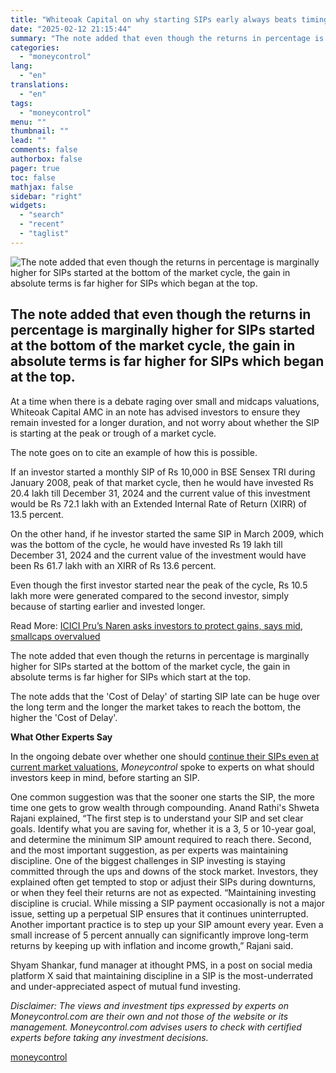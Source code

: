 ```yaml
---
title: "Whiteoak Capital on why starting SIPs early always beats timing the market"
date: "2025-02-12 21:15:44"
summary: "The note added that even though the returns in percentage is marginally higher for SIPs started at the bottom of the market cycle, the gain in absolute terms is far higher for SIPs which began at the top. At a time when there is a debate raging over small and..."
categories:
  - "moneycontrol"
lang:
  - "en"
translations:
  - "en"
tags:
  - "moneycontrol"
menu: ""
thumbnail: ""
lead: ""
comments: false
authorbox: false
pager: true
toc: false
mathjax: false
sidebar: "right"
widgets:
  - "search"
  - "recent"
  - "taglist"
---
```


![The note added that even though the returns in percentage is marginally higher for SIPs started at the bottom of the market cycle, the gain in absolute terms is far higher for SIPs which began at the top.](//stat1.moneycontrol.com/mcnews//images/grey_bg.gif "The note added that even though the returns in percentage is marginally higher for SIPs started at the bottom of the market cycle, the gain in absolute terms is far higher for SIPs which began at the top.")

The note added that even though the returns in percentage is marginally higher for SIPs started at the bottom of the market cycle, the gain in absolute terms is far higher for SIPs which began at the top.
------------------------------------------------------------------------------------------------------------------------------------------------------------------------------------------------------------

 

At a time when there is a debate raging over small and midcaps valuations, Whiteoak Capital AMC in an note has advised investors to ensure they remain invested for a longer duration, and not worry about whether the SIP is starting at the peak or trough of a market cycle.

The note goes on to cite an example of how this is possible.

If an investor started a monthly SIP of Rs 10,000 in BSE Sensex TRI during January 2008, peak of that market cycle, then he would have invested Rs 20.4 lakh till December 31, 2024 and the current value of this investment would be Rs 72.1 lakh with an Extended Internal Rate of Return (XIRR) of 13.5 percent.

On the other hand, if he investor started the same SIP in March 2009, which was the bottom of the cycle, he would have invested Rs 19 lakh till December 31, 2024 and the current value of the investment would have been Rs 61.7 lakh with an XIRR of Rs 13.6 percent.

Even though the first investor started near the peak of the cycle, Rs 10.5 lakh more were generated compared to the second investor, simply because of starting earlier and invested longer.

Read More: [ICICI Pru’s Naren asks investors to protect gains, says mid, smallcaps overvalued](https://www.moneycontrol.com/news/business/markets/icici-pru-s-s-naren-clarifies-warning-on-overvalued-midcap-smallcap-stocks-asks-investors-to-protect-gains-12938242.html)

The note added that even though the returns in percentage is marginally higher for SIPs started at the bottom of the market cycle, the gain in absolute terms is far higher for SIPs which start at the top.

The note adds that the 'Cost of Delay' of starting SIP late can be huge over the long term and the longer the market takes to reach the bottom, the higher the 'Cost of Delay'.

**What Other Experts Say**

In the ongoing debate over whether one should [continue their SIPs even at current market valuations](https://www.moneycontrol.com/news/business/personal-finance/investing-in-mutual-funds-through-an-sip-here-are-some-key-do-s-and-don-ts-12936572.html), *Moneycontrol* spoke to experts on what should investors keep in mind, before starting an SIP.

One common suggestion was that the sooner one starts the SIP, the more time one gets to grow wealth through compounding. Anand Rathi's Shweta Rajani explained, “The first step is to understand your SIP and set clear goals. Identify what you are saving for, whether it is a 3, 5 or 10-year goal, and determine the minimum SIP amount required to reach there. Second, and the most important suggestion, as per experts was maintaining discipline. One of the biggest challenges in SIP investing is staying committed through the ups and downs of the stock market. Investors, they explained often get tempted to stop or adjust their SIPs during downturns, or when they feel their returns are not as expected. “Maintaining investing discipline is crucial. While missing a SIP payment occasionally is not a major issue, setting up a perpetual SIP ensures that it continues uninterrupted. Another important practice is to step up your SIP amount every year. Even a small increase of 5 percent annually can significantly improve long-term returns by keeping up with inflation and income growth,” Rajani said.

Shyam Shankar, fund manager at ithought PMS, in a post on social media platform X said that maintaining discipline in a SIP is the most-underrated and under-appreciated aspect of mutual fund investing.

*Disclaimer: The views and investment tips expressed by experts on Moneycontrol.com are their own and not those of the website or its management. Moneycontrol.com advises users to check with certified experts before taking any investment decisions.​​​*

[moneycontrol](https://www.moneycontrol.com/news/business/markets/whiteoak-capital-on-why-starting-sips-early-always-beats-timing-the-market-12938656.html)
